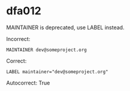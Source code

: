 # dfa012

MAINTAINER is deprecated, use LABEL instead.

Incorrect:
```
MAINTAINER dev@someproject.org
```

Correct:
```
LABEL maintainer="dev@someproject.org"
```

Autocorrect: True
